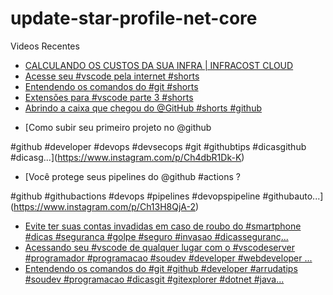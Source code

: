 # update-star-profile-net-core

Videos Recentes
<!-- YOUTUBE:START -->
- [CALCULANDO OS CUSTOS DA SUA INFRA | INFRACOST CLOUD](https://www.youtube.com/watch?v=g-FGoQKtanA)
- [Acesse seu #vscode pela internet #shorts](https://www.youtube.com/watch?v=tXc1rc2_WxY)
- [Entendendo os comandos do #git #shorts](https://www.youtube.com/watch?v=2HWm5yOQYtM)
- [Extensões para #vscode parte 3 #shorts](https://www.youtube.com/watch?v=-kLIiiQA1gc)
- [Abrindo a caixa que chegou do @GitHub  #shorts #github](https://www.youtube.com/watch?v=0WYZIqXtTdc)
<!-- YOUTUBE:END -->

<!-- INSTA:START -->
- [Como subir seu primeiro projeto no @github 

#github #developer #devops #devsecops #git #githubtips #dicasgithub #dicasg...](https://www.instagram.com/p/Ch4dbR1Dk-K)
- [Você protege seus pipelines do @github #actions ?

#github #githubactions #devops #pipelines #devopspipeline #githubauto...](https://www.instagram.com/p/Ch13H8QjA-2)
- [Evite ter suas contas invadidas em caso de roubo do #smartphone #dicas #seguranca #golpe #seguro #invasao #dicasseguranç...](https://www.instagram.com/p/ChcNPxbjSc3)
- [Acessando seu #vscode de qualquer lugar com o #vscodeserver  #programador #programacao #soudev #developer #webdeveloper ...](https://www.instagram.com/p/ChZjbvijpif)
- [Entendendo os comandos do #git  #github #developer #arrudatips #soudev #programacao #dicasgit #gitexplorer #dotnet #java...](https://www.instagram.com/p/ChW_wwhjd9K)
<!-- INSTA:END -->
